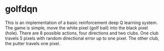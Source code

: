 # golfdqn
This is an implementation of a basic reinforcement deep Q learning system. The game is simple, move the white pixel (golf ball) into the black pixel (hole). There are 8 possible actions, four directions and two clubs. One club travels 5 pixels with random directional error up to one pixel. The other club, the putter travels one pixel.

